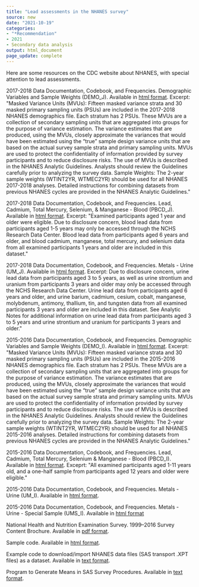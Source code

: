 ```yaml
---
title: "Lead assessments in the NHANES survey"
source: new
date: "2021-10-19"
categories:
- "*Recommendation"
- 2021
- Secondary data analysis
output: html_document
page_update: complete
---
```


Here are some resources on the CDC website about NHANES, with special attention to lead assessments.

<!--more-->

2017-2018 Data Documentation, Codebook, and Frequencies. Demographic Variables and Sample Weights (DEMO_J). Available in [html format][cdc17d]. Excerpt: "Masked Variance Units (MVUs): Fifteen masked variance strata and 30 masked primary sampling units (PSUs) are included in the 2017-2018 NHANES demographics file. Each stratum has 2 PSUs. These MVUs are a collection of secondary sampling units that are aggregated into groups for the purpose of variance estimation. The variance estimates that are produced, using the MVUs, closely approximate the variances that would have been estimated using the “true” sample design variance units that are based on the actual survey sample strata and primary sampling units. MVUs are used to protect the confidentiality of information provided by survey participants and to reduce disclosure risks. The use of MVUs is described in the NHANES Analytic Guidelines. Analysts should review the Guidelines carefully prior to analyzing the survey data. Sample Weights: The 2-year sample weights (WTINT2YR, WTMEC2YR) should be used for all NHANES 2017-2018 analyses. Detailed instructions for combining datasets from previous NHANES cycles are provided in the NHANES Analytic Guidelines."

2017-2018 Data Documentation, Codebook, and Frequencies. Lead, Cadmium, Total Mercury, Selenium, & Manganese - Blood (PBCD_J). Available in [html format][cdc17b]. Excerpt: "Examined participants aged 1 year and older were eligible. Due to disclosure concern, blood lead data from participants aged 1-5 years may only be accessed through the NCHS Research Data Center. Blood lead data from participants aged 6 years and older, and blood cadmium, manganese, total mercury, and selenium data from all examined participants 1 years and older are included in this dataset."

2017-2018 Data Documentation, Codebook, and Frequencies. Metals - Urine (UM_J). Available in [html format][cdc17u]. Excerpt: Due to disclosure concern, urine lead data from participants aged 3 to 5 years, as well as urine strontium and uranium from participants 3 years and older may only be accessed through the NCHS Research Data Center. Urine lead data from participants aged 6 years and older, and urine barium, cadmium, cesium, cobalt, manganese, molybdenum, antimony, thallium, tin, and tungsten data from all examined participants 3 years and older are included in this dataset. See Analytic Notes for additional information on urine lead data from participants aged 3 to 5 years and urine strontium and uranium for participants 3 years and older."

2015-2016 Data Documentation, Codebook, and Frequencies. Demographic Variables and Sample Weights (DEMO_I). Available in [html format][cdc15d]. Excerpt: "Masked Variance Units (MVUs): Fifteen masked variance strata and 30 masked primary sampling units (PSUs) are included in the 2015-2016 NHANES demographics file. Each stratum has 2 PSUs. These MVUs are a collection of secondary sampling units that are aggregated into groups for the purpose of variance estimation. The variance estimates that are produced, using the MVUs, closely approximate the variances that would have been estimated using the “true” sample design variance units that are based on the actual survey sample strata and primary sampling units. MVUs are used to protect the confidentiality of information provided by survey participants and to reduce disclosure risks. The use of MVUs is described in the NHANES Analytic Guidelines. Analysts should review the Guidelines carefully prior to analyzing the survey data. Sample Weights: The 2-year sample weights (WTINT2YR, WTMEC2YR) should be used for all NHANES 2015-2016 analyses. Detailed instructions for combining datasets from previous NHANES cycles are provided in the NHANES Analytic Guidelines."

2015-2016 Data Documentation, Codebook, and Frequencies. Lead, Cadmium, Total Mercury, Selenium & Manganese - Blood (PBCD_I). Available in [html format][cdc15b]. Exceprt: "All examined participants aged 1-11 years old, and a one-half sample from participants aged 12 years and older were eligible."

2015-2016 Data Documentation, Codebook, and Frequencies. Metals - Urine (UM_I). Available in [html format][cdc15u].

2015-2016 Data Documentation, Codebook, and Frequencies. Metals - Urine - Special Sample (UMS_I). Available in [html format][cdc15v]

National Health and Nutrition Examination Survey. 1999–2016 Survey Content Brochure. Available in [pdf format][cdccon].

Sample code. Available in [html format][cdcsas].

Example code to download/import NHANES data files (SAS transport .XPT files) as a dataset. Available in [text format][cdcsas1].

Program to Generate Means in SAS Survey Procedures. Available in [text format][cdcsas2].


[cdc17d]: https://wwwn.cdc.gov/Nchs/Nhanes/2017-2018/DEMO_J.htm
[cdc17b]: https://wwwn.cdc.gov/Nchs/Nhanes/2017-2018/PBCD_J.htm
[cdc17u]: https://wwwn.cdc.gov/Nchs/Nhanes/2017-2018/UM_J.htm
[cdc15d]: https://wwwn.cdc.gov/Nchs/Nhanes/2015-2016/DEMO_I.htm
[cdc15b]: https://wwwn.cdc.gov/Nchs/Nhanes/2015-2016/PBCD_I.htm
[cdc15u]: https://wwwn.cdc.gov/Nchs/Nhanes/2015-2016/UM_I.htm
[cdc15v]: https://wwwn.cdc.gov/Nchs/Nhanes/2015-2016/UMS_I.htm

[cdccon]: https://www.cdc.gov/nchs/data/nhanes/survey_content_99_16.pdf

[cdcsas]: https://wwwn.cdc.gov/nchs/nhanes/tutorials/samplecode.aspx
[cdcsas1]: https://wwwn.cdc.gov/nchs/data/tutorials/file_download_import_SAS.sas
[cdcsas2]: https://wwwn.cdc.gov/nchs/data/tutorials/descriptive_means_sas.sas
